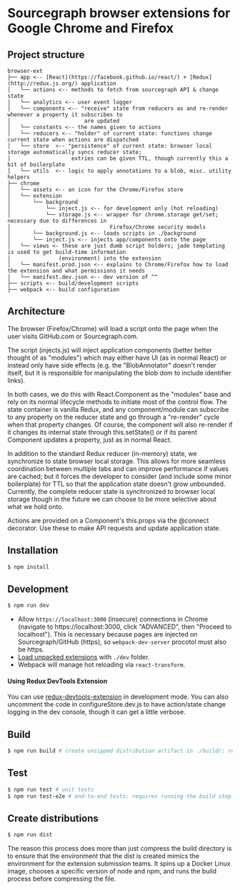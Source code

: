 # Sourcegraph browser extensions for Google Chrome and Firefox

## Project structure

```
browser-ext
├── app <-- [React](https://facebook.github.io/react/) + [Redux](http://redux.js.org/) application
│	└── actions <-- methods to fetch from sourcegraph API & change state
│	└── analytics <-- user event logger
│	└── components <-- "receive" state from reducers as and re-render whenever a property it subscribes to
│				 		are updated
│	└── constants <-- the names given to actions
│	└── reducers <-- "holder" of current state: functions change current state when actions are dispatched
│	└── store  <-- "persistence" of current state: browser local storage automatically syncs reducer state;
│					extries can be given TTL, though currently this a bit of boilerplate
│	└── utils  <-- logic to apply annotations to a blob, misc. utility helpers
├── chrome
│	└── assets <-- an icon for the Chrome/Firefox store
│	└── extension
│		└── background
│			└── inject.js <-- for development only (hot reloading)
│			└── storage.js <-- wrapper for chrome.storage get/set; necessary due to differences in
│				 				Firefox/Chrome security models
│		└── background.js <-- loads scripts in ./background
│		└── inject.js <-- injects app/components onto the page
│	└── views <- these are just dumb script holders; jade templating is used to get build-time information
│				(environment) into the extension
│	└── manifest.prod.json <-- explains to Chrome/Firefox how to load the extension and what permissions it needs
│	└── manifest.dev.json <-- dev version of ^^
├── scripts <-- build/development scripts
├── webpack <-- build configuration
```

## Architecture

The browser (Firefox/Chrome) will load a script onto the page when the user
visits GitHub.com or Sourcegraph.com.

The script (injects.js) will inject application components (better better
thought of as "modules") which may either have UI (as in normal React) or
instead only have side effects (e.g. the "BlobAnnotator" doesn't render
itself, but it is responsible for manipulating the blob dom to include
identifier links).

In both cases, we do this with React.Component as the "modules" base and
rely on its normal lifecycle methods to initiate most of the control flow.
The state container is vanilla Redux, and any component/module can subscribe
to any property on the reducer state and go through a "re-render" cycle when that
property changes. Of course, the component will also re-render if it changes
its internal state through this.setState() or if its parent Component updates
a property, just as in normal React.

In addition to the standard Redux reducer (in-memory) state, we synchronize to
state browser local storage. This allows for more seamless coordination between
multiple tabs and can improve performance if values are cached; but it forces
the developer to consider (and include some minor boilerplate) for TTL so that
the application state doesn't grow unbounded. Currently, the complete
reducer state is synchronized to browser local storage though in the future we
can choose to be more selective about what we hold onto.

Actions are provided on a Component's this.props via the @connect decorator.
Use these to make API requests and update application state.

## Installation

```bash
$ npm install
```

## Development

```bash
$ npm run dev
```
* Allow `https://localhost:3000` (insecure) connections in Chrome (navigate to https://localhost:3000, click "ADVANCED", then "Proceed to localhost"). This is necessary because pages are injected on Sourcegraph/GitHub (https), so `webpack-dev-server` procotol must also be https.
* [Load unpacked extensions](https://developer.chrome.com/extensions/getstarted#unpacked) with `./dev` folder.
* Webpack will manage hot reloading via `react-transform`.

#### Using Redux DevTools Extension

You can use [redux-devtools-extension](https://github.com/zalmoxisus/redux-devtools-extension) in development mode.
You can also uncomment the code in configureStore.dev.js to have action/state change logging in the
dev console, though it can get a little verbose.

## Build

```bash
$ npm run build # create unzipped distribution artifact in ./build/; required for e2e tests
```

## Test

```bash
$ npm run test # unit tests
$ npm run test-e2e # end-to-end tests; requires running the build step prior
```

## Create distributions

```bash
$ npm run dist
```

The reason this process does more than just compress the build directory is to ensure that the environment that the dist is created mimics the environment for the extension submission teams. It spins up a Docker Linux image, chooses a specific version of node and npm, and runs the build process before compressing the file.
